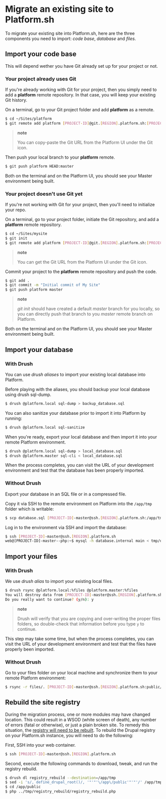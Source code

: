 # Migrate an existing site to Platform.sh

To migrate your existing site into Platform.sh, here are the three
components you need to import: *code base*, *database* and *files*.

## Import your code base

This will depend wether you have Git already set up for your project or
not.

### Your project already uses Git

If you're already working with Git for your project, then you simply
need to add a **platform** remote repository. In that case, you will
keep your existing Git history.

On a terminal, go to your Git project folder and add **platform** as a
remote.

```bash
$ cd ~/Sites/platform
$ git remote add platform [PROJECT-ID]@git.[REGION].platform.sh:[PROJECT-ID].git
```

> **note**
>
> You can copy-paste the Git URL from the Platform UI under the Git
> icon.

Then push your local branch to your **platform** remote.

```bash
$ git push platform HEAD:master
```

Both on the terminal and on the Platform UI, you should see your Master
environment being built.

### Your project doesn't use Git yet

If you're not working with Git for your project, then you'll need to
initialize your repo.

On a terminal, go to your project folder, initiate the Git repository,
and add a **platform** remote repository.

```bash
$ cd ~/Sites/mysite
$ git init
$ git remote add platform [PROJECT-ID]@git.[REGION].platform.sh:[PROJECT-ID].git
```

> **note**
>
> You can get the Git URL from the Platform UI under the Git icon.

Commit your project to the **platform** remote repository and push the
code.

```bash
$ git add .
$ git commit -m "Initial commit of My Site"
$ git push platform master
```

> **note**
>
> *git init* should have created a default *master* branch for you
> locally, so you can directly push that branch to you *master* remote
> branch on Platform.

Both on the terminal and on the Platform UI, you should see your Master
environment being built.

## Import your database

### With Drush

You can use *drush aliases* to import your existing local database into
Platform.

Before playing with the aliases, you should backup your local database
using drush sql-dump.

```bash
$ drush @platform.local sql-dump > backup_database.sql
```

You can also sanitize your database prior to import it into Platform by
running:

```bash
$ drush @platform.local sql-sanitize
```

When you're ready, export your local database and then import it into
your remote Platform environment.

```bash
$ drush @platform.local sql-dump > local_database.sql
$ drush @platform.master sql-cli < local_database.sql
```

When the process completes, you can visit the URL of your development
environment and test that the database has been properly imported.

### Without Drush

Export your database in an SQL file or in a compressed file.

Copy it via SSH to the remote environment on Platform into the
`/app/tmp` folder which is writable:

```bash
$ scp database.sql [PROJECT-ID]-master@ssh.[REGION].platform.sh:/app/tmp
```

Log in to the environment via SSH and import the database:

```bash
$ ssh [PROJECT-ID]-master@ssh.[REGION].platform.sh
web@[PROJECT-ID]-master--php:~$ mysql -h database.internal main < tmp/database.sql
```

## Import your files

### With Drush

We use *drush alias* to import your existing local files.

```bash
$ drush rsync @platform.local:%files @platform.master:%files
You will destroy data from [PROJECT-ID]-master@ssh.[REGION].platform.sh:././sites/default/files and replace with data from ~/Sites/platform/sites/default/files/
Do you really want to continue? (y/n): y
```

> **note**
>
> Drush will verify that you are copying and over-writing the proper
> files folders, so double-check that information before you type `y` to
> continue.

This step may take some time, but when the process completes, you can
visit the URL of your development environment and test that the files
have properly been imported.

### Without Drush

Go to your files folder on your local machine and synchronize them to
your remote Platform environment:

```bash
$ rsync -r files/. [PROJECT-ID]-master@ssh.[REGION].platform.sh:public/sites/default/files/
```

## Rebuild the site registry

During the migration process, one or more modules may have changed
location. This could result in a WSOD (white screen of death), any
number of errors (fatal or otherwise), or just a plain broken site. To
remedy this situation, the [registry will need to be
rebuilt](https://www.drupal.org/project/registry_rebuild). To rebuild
the Drupal registry on your Platform.sh instance, you will need to do
the following:

First, SSH into your web container.

```bash
$ ssh [PROJECT-ID]-master@ssh.[REGION].platform.sh
```

Second, execute the following commands to download, tweak, and run the
registry rebuild.

```bash
$ drush dl registry_rebuild --destination=/app/tmp
$ sed -i 's/, define_drupal_root()/, '"'"'\/app\/public'"'"'/' /app/tmp/registry_rebuild/registry_rebuild.php
$ cd /app/public
$ php ../tmp/registry_rebuild/registry_rebuild.php
```
